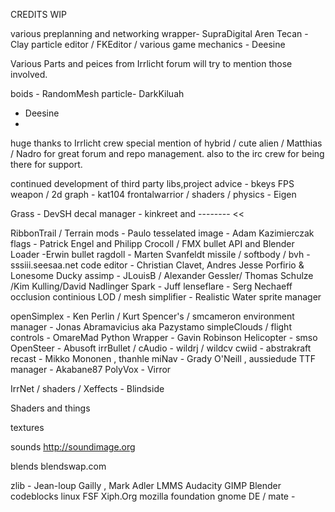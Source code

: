 CREDITS WIP

various preplanning and networking wrapper- SupraDigital
Aren
Tecan - Clay
particle editor / FKEditor / various game mechanics - Deesine



Various Parts and peices from Irrlicht forum will try to mention those involved.

boids  - RandomMesh
particle- DarkKiluah
- Deesine
-

huge thanks to Irrlicht crew special mention of hybrid / cute alien / Matthias / Nadro for great forum and repo management.
also to the irc crew for being there for support.


continued development of third party libs,project advice - bkeys
FPS weapon / 2d graph - kat104
frontalwarrior / shaders / physics - Eigen


Grass - DevSH
decal manager - kinkreet and -------- <<

RibbonTrail / Terrain mods - Paulo
tesselated image - Adam Kazimierczak
flags - Patrick Engel and Philipp Crocoll / FMX
bullet API and Blender Loader -Erwin
bullet ragdoll - Marten Svanfeldt
missile / softbody / bvh - sssiii.seesaa.net
code editor - Christian Clavet, Andres Jesse Porfirio & Lonesome Ducky
assimp - JLouisB / Alexander Gessler/ Thomas Schulze /Kim Kulling/David Nadlinger
Spark  - Juff
lenseflare - Serg Nechaeff
occlusion
continious LOD / mesh simplifier - 
Realistic Water 
sprite manager





openSimplex - Ken Perlin / Kurt Spencer's / smcameron
environment manager - Jonas Abramavicius aka Pazystamo
simpleClouds / flight controls - OmareMad
Python Wrapper - Gavin Robinson
Helicopter	- smso
OpenSteer - Abusoft
irrBullet / cAudio - wildrj / wildcv
cwiid - abstrakraft 
recast - Mikko Mononen , thanhle
miNav -  Grady O'Neill , aussiedude
TTF manager - Akabane87
PolyVox - Virror

IrrNet / shaders / Xeffects - Blindside


Shaders and things

textures

sounds
http://soundimage.org

blends
blendswap.com



zlib - Jean-loup Gailly , Mark Adler 
LMMS
Audacity
GIMP
Blender
codeblocks
linux
FSF
Xiph.Org
mozilla foundation
gnome DE / mate  - 

